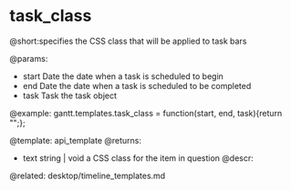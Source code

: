 task_class
=============

@short:specifies the CSS class that will be applied to task bars
	
@params:
- start		Date		the date when a task is scheduled to begin  
- end		Date		the date when a task is scheduled to be completed
- task		Task	 	the task object

@example:
gantt.templates.task_class = function(start, end, task){return "";};


@template:	api_template
@returns:
- text		string | void		a CSS class for the item in question
@descr:

@related:
	desktop/timeline_templates.md